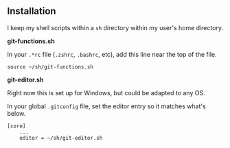 ## Installation

I keep my shell scripts within a `sh` directory within my user's home directory.


**git-functions.sh**

In your `.*rc` file (`.zshrc`, `.bashrc`, etc), add this line near the top of 
the file.

```
source ~/sh/git-functions.sh
```

**git-editor.sh**

Right now this is set up for Windows, but could be adapted to any OS.

In your global `.gitconfig` file, set the editor entry so it matches what's below.

```
[core]
	...
	editor = ~/sh/git-editor.sh
```
